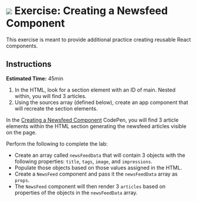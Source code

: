 # ![](https://ga-dash.s3.amazonaws.com/production/assets/logo-9f88ae6c9c3871690e33280fcf557f33.png)  Exercise: Creating a Newsfeed Component

This exercise is meant to provide additional practice creating reusable React components.

## Instructions

**Estimated Time:** 45min

1. In the HTML, look for a section element with an ID of main. Nested within, you will find 3 articles.
2. Using the sources array (defined below), create an app component that will recreate the section elements.

In the [Creating a Newsfeed Component](https://codepen.io/jkeohan/pen/PBvxvY?editors=0010) CodePen, you will find 3 article elements within the HTML section generating the newsfeed articles visible on the page.

Perform the following to complete the lab: 

- Create an array called `newsFeedData` that will contain 3 objects with the following properties: `title`, `tags`, `image`, and `impressions`.
- Populate those objects based on those values assigned in the HTML.
- Create a `NewsFeed` component and pass it the `newsFeedData` array as `props`.
- The `NewsFeed` component will then render 3 `articles` based on properties of the objects in the `newsFeedData` array.

